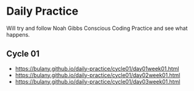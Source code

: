 # Daily Practice

Will try and follow Noah Gibbs Conscious Coding Practice and see what happens.

## Cycle 01
 - https://bulany.github.io/daily-practice/cycle01/day01week01.html
 - https://bulany.github.io/daily-practice/cycle01/day02week01.html
 - https://bulany.github.io/daily-practice/cycle01/day03week01.html